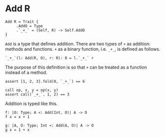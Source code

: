 # Add R

``` erg
Add R = Trait {
     .AddO = Type
     .`_+_` = (Self, R) -> Self.AddO
}
```

`Add` is a type that defines addition. There are two types of `+` as addition: methods and functions.
`+` as a binary function, i.e. `_+_`, is defined as follows.

``` erg
`_+_`(l: Add(R, O), r: R): O = l.`_+_` r
```

The purpose of this definition is so that `+` can be treated as a function instead of a method.

``` erg
assert [1, 2, 3].fold(0, `_+_`) == 6

call op, x, y = op(x, y)
assert call(`_+_`, 1, 2) == 3
```

Addition is typed like this.

``` erg
f: |O: Type; A <: Add(Int, O)| A -> O
f x = x + 1

g: |A, O: Type; Int <: Add(A, O)| A -> O
g x = 1 + x
```